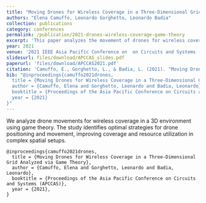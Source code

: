 ```yaml
---
title: "Moving Drones for Wireless Coverage in a Three-Dimensional Grid Analyzed via Game Theory"
authors: "Elena Camuffo, Leonardo Gorghetto, Leonardo Badia"
collection: publications
category: conferences
permalink: /publication/2021-drones-wireless-coverage-game-theory
excerpt: 'This paper analyzes the movement of drones for wireless coverage in a 3D grid using game theory.'
year: 2021
venue: '2021 IEEE Asia Pacific Conference on  on Circuits and Systems (APCCAS)'
slidesurl: files/download/APCCAS_slides.pdf
paperurl: 'files/download/APCCAS2021.pdf'
citation: 'Camuffo, E., Gorghetto, L., & Badia, L. (2021). "Moving Drones for Wireless Coverage in a Three-Dimensional Grid Analyzed via Game Theory." In <i>Proceedings of the 2021 IEEE Asia Pacific Conference on  on Circuits and Systems (APCCAS)</i>.'
bib: "@inproceedings{camuffo2021drones,
  title = {Moving Drones for Wireless Coverage in a Three-Dimensional Grid Analyzed via Game Theory},
  author = {Camuffo, Elena and Gorghetto, Leonardo and Badia, Leonardo},
  booktitle = {Proceedings of the Asia Pacific Conference on Circuits and Systems (APCCAS)},
  year = {2021}
}"
---
```


We analyze drone movements for wireless coverage in a 3D environment using game theory. The study identifies optimal strategies for drone positioning and movement, improving coverage and resource utilization in complex spatial setups.

```
@inproceedings{camuffo2021drones,
  title = {Moving Drones for Wireless Coverage in a Three-Dimensional Grid Analyzed via Game Theory},
  author = {Camuffo, Elena and Gorghetto, Leonardo and Badia, Leonardo},
  booktitle = {Proceedings of the Asia Pacific Conference on Circuits and Systems (APCCAS)},
  year = {2021},
}
```